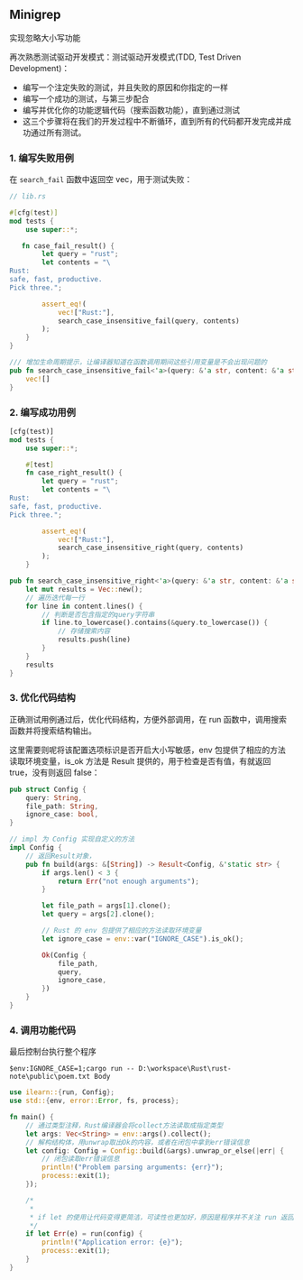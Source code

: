 ## Minigrep

实现忽略大小写功能

再次熟悉测试驱动开发模式：测试驱动开发模式(TDD, Test Driven Development)：

- 编写一个注定失败的测试，并且失败的原因和你指定的一样
- 编写一个成功的测试，与第三步配合
- 编写并优化你的功能逻辑代码（搜索函数功能），直到通过测试
- 这三个步骤将在我们的开发过程中不断循环，直到所有的代码都开发完成并成功通过所有测试。

### 1. 编写失败用例

在 `search_fail` 函数中返回空 vec，用于测试失败：

```rust
// lib.rs

#[cfg(test)]
mod tests {
    use super::*;

   fn case_fail_result() {
        let query = "rust";
        let contents = "\
Rust:
safe, fast, productive.
Pick three.";

        assert_eq!(
            vec!["Rust:"],
            search_case_insensitive_fail(query, contents)
        );
    }
}

/// 增加生命周期提示，让编译器知道在函数调用期间这些引用变量是不会出现问题的
pub fn search_case_insensitive_fail<'a>(query: &'a str, content: &'a str) -> Vec<&'a str> {
    vec![]
}
```

### 2. 编写成功用例

```rust
[cfg(test)]
mod tests {
    use super::*;

    #[test]
    fn case_right_result() {
        let query = "rust";
        let contents = "\
Rust:
safe, fast, productive.
Pick three.";

        assert_eq!(
            vec!["Rust:"],
            search_case_insensitive_right(query, contents)
        );
    }

pub fn search_case_insensitive_right<'a>(query: &'a str, content: &'a str) -> Vec<&'a str> {
    let mut results = Vec::new();
    // 遍历迭代每一行
    for line in content.lines() {
        // 判断是否包含指定的query字符串
        if line.to_lowercase().contains(&query.to_lowercase()) {
            // 存储搜索内容
            results.push(line)
        }
    }
    results
}
```

### 3. 优化代码结构

正确测试用例通过后，优化代码结构，方便外部调用，在 run 函数中，调用搜索函数并将搜索结构输出。

这里需要则呢将该配置选项标识是否开启大小写敏感，env 包提供了相应的方法读取环境变量，is_ok 方法是 Result 提供的，用于检查是否有值，有就返回 true，没有则返回 false：

```rust
pub struct Config {
    query: String,
    file_path: String,
    ignore_case: bool,
}

// impl 为 Config 实现自定义的方法
impl Config {
    // 返回Result对象，
    pub fn build(args: &[String]) -> Result<Config, &'static str> {
        if args.len() < 3 {
            return Err("not enough arguments");
        }

        let file_path = args[1].clone();
        let query = args[2].clone();

        // Rust 的 env 包提供了相应的方法读取环境变量
        let ignore_case = env::var("IGNORE_CASE").is_ok();

        Ok(Config {
            file_path,
            query,
            ignore_case,
        })
    }
}
```

### 4. 调用功能代码

最后控制台执行整个程序

```shell
$env:IGNORE_CASE=1;cargo run -- D:\workspace\Rust\rust-note\public\poem.txt Body
```

```rust
use ilearn::{run, Config};
use std::{env, error::Error, fs, process};

fn main() {
    // 通过类型注释，Rust编译器会将collect方法读取成指定类型
    let args: Vec<String> = env::args().collect();
    // 解构结构体，用unwrap取出Ok的内容，或者在闭包中拿到err错误信息
    let config: Config = Config::build(&args).unwrap_or_else(|err| {
        // 闭包读取err错误信息
        println!("Problem parsing arguments: {err}");
        process::exit(1);
    });

    /*
     *
     * if let 的使用让代码变得更简洁，可读性也更加好，原因是程序并不关注 run 返回的 Ok 值，只需要用 if let 去匹配是否存在错误即可。
     */
    if let Err(e) = run(config) {
        println!("Application error: {e}");
        process::exit(1);
    }
}
```
